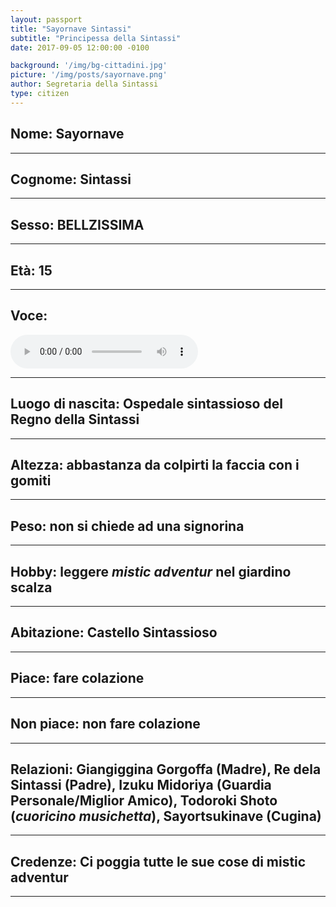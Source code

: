 ```yaml
---
layout: passport
title: "Sayornave Sintassi"
subtitle: "Principessa della Sintassi"
date: 2017-09-05 12:00:00 -0100

background: '/img/bg-cittadini.jpg'
picture: '/img/posts/sayornave.png'
author: Segretaria della Sintassi
type: citizen
---
```



## **Nome:** Sayornave

----

## **Cognome:** Sintassi

----

## **Sesso:** BELLZISSIMA

----

## **Età:** 15

----

## **Voce:** 
  
<audio controls>
  <source src="/audio/izuku_ohofazuletto.mp3" type="audio/mpeg">
Your browser does not support the audio element.
</audio> 

----

## **Luogo di nascita:** Ospedale sintassioso del Regno della Sintassi

----

## **Altezza:** abbastanza da colpirti la faccia con i gomiti

----

## **Peso:** non si chiede ad una signorina

----

## **Hobby:** leggere _mistic adventur_ nel giardino scalza

----

## **Abitazione:** Castello Sintassioso

----

## **Piace:** fare colazione

----

## **Non piace:** non fare colazione

----

## **Relazioni:** Giangiggina Gorgoffa (Madre), Re dela Sintassi (Padre), Izuku Midoriya (Guardia Personale/Miglior Amico), Todoroki Shoto (*cuoricino musichetta*), Sayortsukinave (Cugina)

----

## **Credenze:** Ci poggia tutte le sue cose di mistic adventur

----
